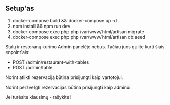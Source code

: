 ## Setup'as

1. docker-compose build && docker-compose up -d
2. npm install && npm run dev
3. docker-compose exec php php /var/www/html/artisan migrate
4. docker-compose exec php php /var/www/html/artisan db:seed

Stalų ir restoranų kūrimo Admin panelėje nebus. Tačiau juos galite kurti šiais enpoint'ais:
* POST /admin/restaurant-with-tables
* POST /admin/table

Norint atlikti rezervaciją būtina prisijungti kaip vartotojui.

Norint peržvelgti rezervacijas būtina prisijungti kaip adminui.

Jei turėsite klausimų - rašykite!




